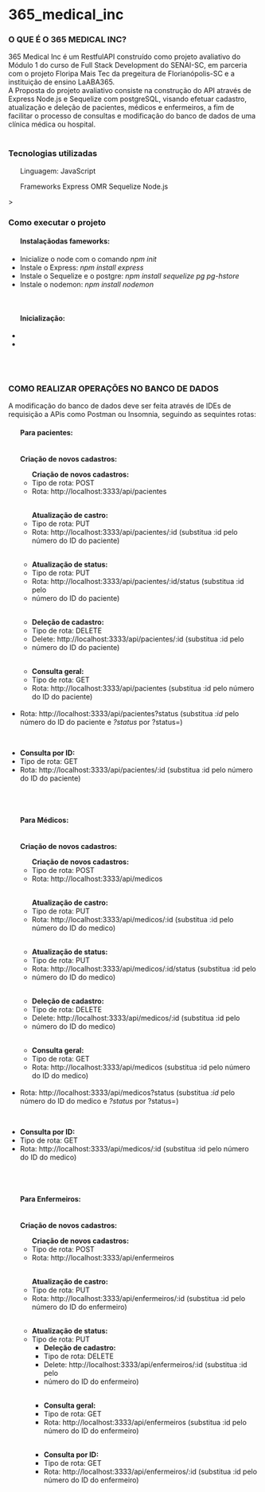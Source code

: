 # 365_medical_inc

<h3><b>O QUE É O 365 MEDICAL INC?</b></h3>
365 Medical Inc é um RestfulAPI construído como projeto avaliativo do Módulo 1 do curso de Full Stack Development do SENAI-SC, em parceria com o projeto Floripa Mais Tec da pregeitura de Florianópolis-SC e a instituição de ensino LaABA365. <br>
A Proposta do projeto avaliativo consiste na construção do API através de Express Node.js e Sequelize com postgreSQL, visando efetuar cadastro, atualização e deleção de pacientes, médicos e enfermeiros, a fim de facilitar o processo de consultas e modificação do banco de dados de uma clínica médica ou hospital.<br>
<br>

<h3>Tecnologias utilizadas</h3>

<ul>Linguagem:
<il>JavaScript</il></ul>

<ul>Frameworks
<il>Express</il>
<il>OMR Sequelize</il>
<il>Node.js</il></ul>>

<h3>Como executar o projeto</h3>
<ul><h4>Instalaçãodas fameworks:</h4>
<li>Inicialize o node com o comando <i>npm init</i></li> 
<li>Instale o Express: <i>npm install express</i></li>
<li>Instale o Sequelize e o postgre: <i>npm install sequelize pg pg-hstore</i></li>
<li>Instale o nodemon: <i>npm install nodemon</i></li></ul>

<br>

<ul><h4>Inicialização:</h4>
<li></li>
<li></li></ul>
<br>
<br>
<h3><b>COMO REALIZAR OPERAÇÕES NO BANCO DE DADOS</b></h3>
A modificação do banco de dados deve ser feita através de IDEs de requisição a APis como Postman ou Insomnia, seguindo as sequintes rotas:

<br>

<ul><h4><b>Para pacientes:</b></h4><br>
<b>Criação de novos cadastros:</b><br>
<ul><b>Criação de novos cadastros:</b><br>
<li>Tipo de rota: POST<br></li>
<li>Rota: http://localhost:3333/api/pacientes </li></ul><br>
<ul><b>Atualização de castro:</b><br>
<li>Tipo de rota: PUT</li>
<li>Rota: http://localhost:3333/api/pacientes/:id (substitua :id pelo número do ID do paciente)</li></ul><br>
<ul><li><b>Atualização de status:</b><br>
<li>Tipo de rota: PUT<br>
<li>Rota: http://localhost:3333/api/pacientes/:id/status (substitua :id pelo <li>número do ID do paciente)</ul><br>
<ul><li><b>Deleção de cadastro:</b><br>
<li>Tipo de rota: DELETE<br>
<li>Delete: http://localhost:3333/api/pacientes/:id (substitua :id pelo <li>número do ID do paciente)</ul></li><br>
<ul><li><b>Consulta geral:</b><br>
<li>Tipo de rota: GET<br>
<li>Rota: http://localhost:3333/api/pacientes (substitua :id pelo número do ID do paciente)</ul></li> <br>
<li>Rota: http://localhost:3333/api/pacientes?status (substitua <i>:id</i> pelo número do ID do paciente e <i>?status</i> por ?status=<status atual>)</ul></li> <br>
<ul><li><b>Consulta por ID:</b><br>
<li>Tipo de rota: GET<br>
<li>Rota: http://localhost:3333/api/pacientes/:id (substitua :id pelo número do ID do paciente)</ul></li></ul><br>

<br>

<ul><h4><b>Para Médicos:</b></h4><br>
<b>Criação de novos cadastros:</b><br>
<ul><b>Criação de novos cadastros:</b><br>
<li>Tipo de rota: POST<br></li>
<li>Rota: http://localhost:3333/api/medicos </li></ul><br>
<ul><b>Atualização de castro:</b><br>
<li>Tipo de rota: PUT</li>
<li>Rota: http://localhost:3333/api/medicos/:id (substitua :id pelo número do ID do medico)</li></ul><br>
<ul><li><b>Atualização de status:</b><br>
<li>Tipo de rota: PUT<br>
<li>Rota: http://localhost:3333/api/medicos/:id/status (substitua :id pelo <li>número do ID do medico)</ul><br>
<ul><li><b>Deleção de cadastro:</b><br>
<li>Tipo de rota: DELETE<br>
<li>Delete: http://localhost:3333/api/medicos/:id (substitua :id pelo <li>número do ID do medico)</ul></li><br>
<ul><li><b>Consulta geral:</b><br>
<li>Tipo de rota: GET<br>
<li>Rota: http://localhost:3333/api/medicos (substitua :id pelo número do ID do medico)</ul></li> <br>
<li>Rota: http://localhost:3333/api/medicos?status (substitua <i>:id</i> pelo número do ID do medico e <i>?status</i> por ?status=<status atual>)</ul></li> <br>
<ul><li><b>Consulta por ID:</b><br>
<li>Tipo de rota: GET<br>
<li>Rota: http://localhost:3333/api/medicos/:id (substitua :id pelo número do ID do medico)</ul></li></ul><br>


<br>
<ul><h4><b>Para Enfermeiros:</b></h4><br>
<b>Criação de novos cadastros:</b><br>
<ul><b>Criação de novos cadastros:</b><br>
<li>Tipo de rota: POST<br></li>
<li>Rota: http://localhost:3333/api/enfermeiros </li></ul><br>
<ul><b>Atualização de castro:</b><br>
<li>Tipo de rota: PUT</li>
<li>Rota: http://localhost:3333/api/enfermeiros/:id (substitua :id pelo número do ID do enfermeiro)</li></ul><br>
<ul><li><b>Atualização de status:</b><br>
<li>Tipo de rota: PUT<br>
<ul><li><b>Deleção de cadastro:</b><br>
<li>Tipo de rota: DELETE<br>
<li>Delete: http://localhost:3333/api/enfermeiros/:id (substitua :id pelo <li>número do ID do enfermeiro)</ul></li><br>
<ul><li><b>Consulta geral:</b><br>
<li>Tipo de rota: GET<br>
<li>Rota: http://localhost:3333/api/enfermeiros (substitua :id pelo número do ID do enfermeiro)</ul></li> <br>
<ul><li><b>Consulta por ID:</b><br>
<li>Tipo de rota: GET<br>
<li>Rota: http://localhost:3333/api/enfermeiros/:id (substitua :id pelo número do ID do enfermeiro)</ul></li></ul><br>




